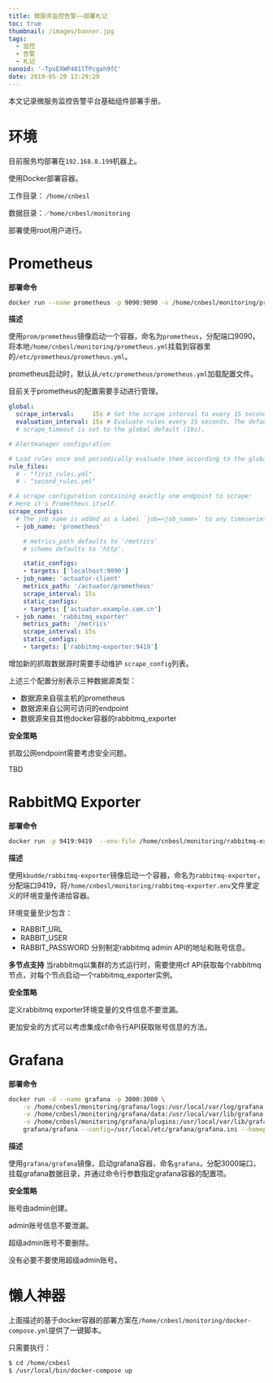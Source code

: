 ```yaml
---
title: 微服务监控告警——部署札记
toc: true
thumbnail: /images/banner.jpg
tags:
  - 监控
  - 告警
  - 札记
nanoid: '-TpxEXWP401lTPcgoh9fC'
date: 2019-05-20 13:29:29
---
```



本文记录微服务监控告警平台基础组件部署手册。

<!-- more -->

# 环境

目前服务均部署在`192.168.8.199`机器上。

使用Docker部署容器。

工作目录： `/home/cnbesl`

数据目录：`／home/cnbesl/monitoring`

部署使用root用户进行。

# Prometheus
**部署命令**

```bash
docker run --name prometheus -p 9090:9090 -v /home/cnbesl/monitoring/prometheus.yml:/etc/prometheus/prometheus.yml prom/prometheus
```

**描述**

使用`prom/prometheus`镜像启动一个容器，命名为`prometheus`，分配端口9090，将本地`/home/cnbesl/monitoring/prometheus.yml`挂载到容器里的`/etc/prometheus/prometheus.yml`。

prometheus启动时，默认从`/etc/prometheus/prometheus.yml`加载配置文件。
 
目前关于prometheus的配置需要手动进行管理。

```yaml
global:
  scrape_interval:     15s # Set the scrape interval to every 15 seconds. Default is every 1 minute.
  evaluation_interval: 15s # Evaluate rules every 15 seconds. The default is every 1 minute.
  # scrape_timeout is set to the global default (10s).

# Alertmanager configuration

# Load rules once and periodically evaluate them according to the global 'evaluation_interval'.
rule_files:
  # - "first_rules.yml"
  # - "second_rules.yml"

# A scrape configuration containing exactly one endpoint to scrape:
# Here it's Prometheus itself.
scrape_configs:
  # The job name is added as a label `job=<job_name>` to any timeseries scraped from this config.
  - job_name: 'prometheus'

    # metrics_path defaults to '/metrics'
    # scheme defaults to 'http'.

    static_configs:
    - targets: ['localhost:9090']
  - job_name: 'actuator-client'
    metrics_path: '/actuator/prometheus'
    scrape_interval: 15s
    static_configs:
    - targets: ['actuator.example.com.cn']
  - job_name: 'rabbitmq_exporter'
    metrics_path: '/metrics'
    scrape_interval: 15s
    static_configs:
    - targets: ['rabbitmq-exporter:9419']
```

增加新的抓取数据源时需要手动维护 `scrape_config`列表。

上述三个配置分别表示三种数据源类型：
- 数据源来自宿主机的prometheus 
- 数据源来自公网可访问的endpoint
- 数据源来自其他docker容器的rabbitmq_exporter

**安全策略**

抓取公网endpoint需要考虑安全问题。

TBD

# RabbitMQ Exporter

**部署命令**

```bash
docker run -p 9419:9419  --env-file /home/cnbesl/monitoring/rabbitmq-exporter.env --name rabbitmq-exporter kbudde/rabbitmq-exporter
```

**描述**

使用`kbudde/rabbitmq-exporter`镜像启动一个容器，命名为`rabbitmq-exporter`，分配端口9419，将`/home/cnbesl/monitoring/rabbitmq-exporter.env`文件里定义的环境变量传递给容器。

环境变量至少包含：
- RABBIT_URL
- RABBIT_USER
- RABBIT_PASSWORD
分别制定rabbitmq admin API的地址和账号信息。

**多节点支持**
当rabbitmq以集群的方式运行时，需要使用cf API获取每个rabbitmq节点，对每个节点启动一个rabbitmq_exporter实例。

**安全策略**

定义rabbitmq exporter环境变量的文件信息不要泄漏。

更加安全的方式可以考虑集成cf命令行API获取账号信息的方法。

# Grafana

**部署命令**

```bash
docker run -d --name grafana -p 3000:3000 \
    -v /home/cnbesl/monitoring/grafana/logs:/usr/local/var/log/grafana \
    -v /home/cnbesl/monitoring/grafana/data:/usr/local/var/lib/grafana \
    -v /home/cnbesl/monitoring/grafana/plugins:/usr/local/var/lib/grafana/plugins \
    grafana/grafana --config=/usr/local/etc/grafana/grafana.ini --homepath /usr/local/share/grafana cfg:default.paths.logs=/usr/local/var/log/grafana cfg:default.paths.data=/usr/local/var/lib/grafana cfg:default.paths.plugins=/usr/local/var/lib/grafana/plugins
```

**描述**

使用`grafana/grafana`镜像，启动grafana容器，命名`grafana`，分配3000端口，挂载grafana数据目录，并通过命令行参数指定grafana容器的配置项。


**安全策略**

账号由admin创建。

admin账号信息不要泄漏。

超级admin账号不要删除。

没有必要不要使用超级admin账号。

# 懒人神器

上面描述的基于docker容器的部署方案在`/home/cnbesl/monitoring/docker-compose.yml`提供了一键脚本。

只需要执行：
```bash
$ cd /home/cnbesl
$ /usr/local/bin/docker-compose up
```




